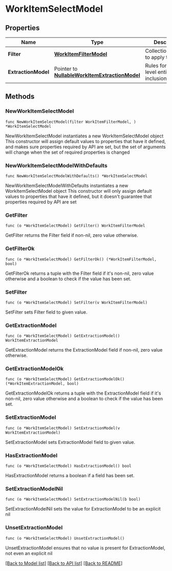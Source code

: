 # WorkItemSelectModel

## Properties

Name | Type | Description | Notes
------------ | ------------- | ------------- | -------------
**Filter** | [**WorkItemFilterModel**](WorkItemFilterModel.md) | Collection of filters to apply to search | 
**ExtractionModel** | Pointer to [**NullableWorkItemExtractionModel**](WorkItemExtractionModel.md) | Rules for different level entities inclusion/exclusion | [optional] 

## Methods

### NewWorkItemSelectModel

`func NewWorkItemSelectModel(filter WorkItemFilterModel, ) *WorkItemSelectModel`

NewWorkItemSelectModel instantiates a new WorkItemSelectModel object
This constructor will assign default values to properties that have it defined,
and makes sure properties required by API are set, but the set of arguments
will change when the set of required properties is changed

### NewWorkItemSelectModelWithDefaults

`func NewWorkItemSelectModelWithDefaults() *WorkItemSelectModel`

NewWorkItemSelectModelWithDefaults instantiates a new WorkItemSelectModel object
This constructor will only assign default values to properties that have it defined,
but it doesn't guarantee that properties required by API are set

### GetFilter

`func (o *WorkItemSelectModel) GetFilter() WorkItemFilterModel`

GetFilter returns the Filter field if non-nil, zero value otherwise.

### GetFilterOk

`func (o *WorkItemSelectModel) GetFilterOk() (*WorkItemFilterModel, bool)`

GetFilterOk returns a tuple with the Filter field if it's non-nil, zero value otherwise
and a boolean to check if the value has been set.

### SetFilter

`func (o *WorkItemSelectModel) SetFilter(v WorkItemFilterModel)`

SetFilter sets Filter field to given value.


### GetExtractionModel

`func (o *WorkItemSelectModel) GetExtractionModel() WorkItemExtractionModel`

GetExtractionModel returns the ExtractionModel field if non-nil, zero value otherwise.

### GetExtractionModelOk

`func (o *WorkItemSelectModel) GetExtractionModelOk() (*WorkItemExtractionModel, bool)`

GetExtractionModelOk returns a tuple with the ExtractionModel field if it's non-nil, zero value otherwise
and a boolean to check if the value has been set.

### SetExtractionModel

`func (o *WorkItemSelectModel) SetExtractionModel(v WorkItemExtractionModel)`

SetExtractionModel sets ExtractionModel field to given value.

### HasExtractionModel

`func (o *WorkItemSelectModel) HasExtractionModel() bool`

HasExtractionModel returns a boolean if a field has been set.

### SetExtractionModelNil

`func (o *WorkItemSelectModel) SetExtractionModelNil(b bool)`

 SetExtractionModelNil sets the value for ExtractionModel to be an explicit nil

### UnsetExtractionModel
`func (o *WorkItemSelectModel) UnsetExtractionModel()`

UnsetExtractionModel ensures that no value is present for ExtractionModel, not even an explicit nil

[[Back to Model list]](../README.md#documentation-for-models) [[Back to API list]](../README.md#documentation-for-api-endpoints) [[Back to README]](../README.md)



